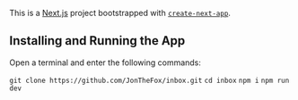 This is a [Next.js](https://nextjs.org/) project bootstrapped with [`create-next-app`](https://github.com/vercel/next.js/tree/canary/packages/create-next-app).

## Installing and Running the App

Open a terminal and enter the following commands:

`git clone https://github.com/JonTheFox/inbox.git`
`cd inbox`
`npm i`
`npm run dev`
